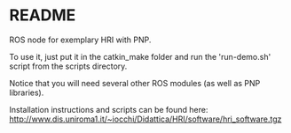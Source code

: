 # README #

ROS node for exemplary HRI with PNP.

To use it, just put it in the catkin_make folder and run the 'run-demo.sh' script
from the scripts directory.

Notice that you will need several other ROS modules (as well as PNP libraries).

Installation instructions and scripts can be found here:
http://www.dis.uniroma1.it/~iocchi/Didattica/HRI/software/hri_software.tgz
